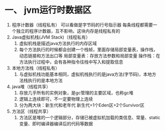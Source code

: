 # 一、 jvm运行时数据区
   1. 程序计数器（线程私有）
      可以看做是字节码的行号指示器
      每条线程都需要一个独立的程序计数器，互不影响，这块内存是线程私有的
   2. Java虚拟机栈(JVM Stack)（线程私有）
      1. 虚拟机栈是描述java方法执行的内存区域
      2. 每个方法执行的时候都会创建一个栈帧，里面存储局部变量表，操作栈，动态链接和方法出口等
         局部变量表：存放方法参数和局部变量
         操作栈：在方法执行过程中，会有各种指令往栈中写入和提取信息
   3. 本地方法栈（线程私有） 
      1. 与虚拟机栈功能基本相同，虚拟机栈执行的是java方法(字节码)，本地方法栈执行的是本地方法
   4. java堆（线程共享）
      1. 存放几乎所有的实例对象，是gc管理的主要区域，也称gc堆
      2. 逻辑上连续即可，不一定要物理上连续
      3. 分为两大块：新生代和老年代
         新生代=1个Eden区+2个Survivor区
   5. 方法区（线程共享）      
      1. 方法区是堆的一个逻辑部分，存储已被虚拟机加载的类信息、常量、static变量、即时编译器编译后的代码等数据
